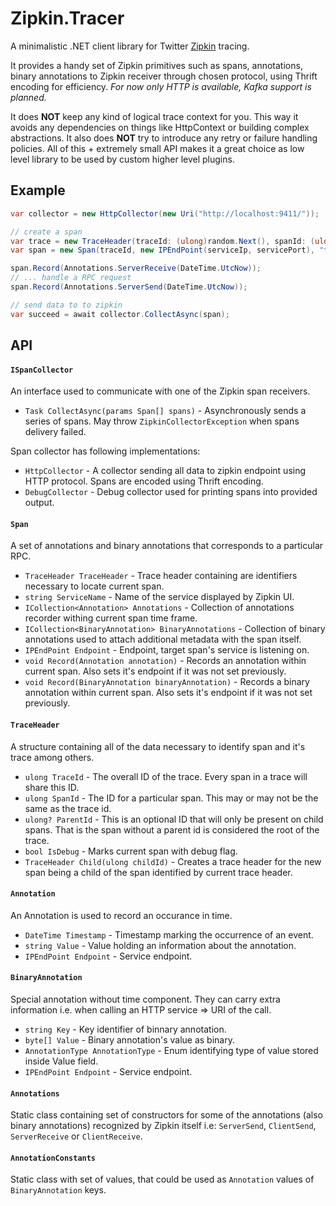 # Zipkin.Tracer

A minimalistic .NET client library for Twitter [Zipkin](http://zipkin.io/) tracing.

It provides a handy set of Zipkin primitives such as spans, annotations, binary annotations to Zipkin receiver through chosen protocol, using Thrift encoding for efficiency. *For now only HTTP is available, Kafka support is planned.*

It does **NOT** keep any kind of logical trace context for you. This way it avoids any dependencies on things like HttpContext or building complex abstractions. It also does **NOT** try to introduce any retry or failure handling policies. All of this + extremely small API makes it a great choice as low level library to be used by custom higher level plugins.

## Example

```csharp
var collector = new HttpCollector(new Uri("http://localhost:9411/"));

// create a span
var trace = new TraceHeader(traceId: (ulong)random.Next(), spanId: (ulong)random.Next());
var span = new Span(traceId, new IPEndPoint(serviceIp, servicePort), "test-service");

span.Record(Annotations.ServerReceive(DateTime.UtcNow));
// ... handle a RPC request
span.Record(Annotations.ServerSend(DateTime.UtcNow));

// send data to to zipkin
var succeed = await collector.CollectAsync(span);
```

## API

#### `ISpanCollector`

An interface used to communicate with one of the Zipkin span receivers.

- `Task CollectAsync(params Span[] spans)` - Asynchronously sends a series of spans. May throw `ZipkinCollectorException` when spans delivery failed.

Span collector has following implementations:

- `HttpCollector` - A collector sending all data to zipkin endpoint using HTTP protocol. Spans are encoded using Thrift encoding.
- `DebugCollector` - Debug collector used for printing spans into provided output.

#### `Span`

A set of annotations and binary annotations that corresponds to a particular RPC.

- `TraceHeader TraceHeader` - Trace header containing are identifiers necessary to locate current span.
- `string ServiceName` - Name of the service displayed by Zipkin UI.
- `ICollection<Annotation> Annotations` - Collection of annotations recorder withing current span time frame.
- `ICollection<BinaryAnnotation> BinaryAnnotations` - Collection of binary annotations used to attach additional metadata with the span itself.
- `IPEndPoint Endpoint` - Endpoint, target span's service is listening on.
- `void Record(Annotation annotation)` - Records an annotation within current span. Also sets it's endpoint if it was not set previously.
- `void Record(BinaryAnnotation binaryAnnotation)` - Records a binary annotation within current span. Also sets it's endpoint if it was not set previously.

#### `TraceHeader`

A structure containing all of the data necessary to identify span and it's trace among others.

- `ulong TraceId` - The overall ID of the trace. Every span in a trace will share this ID.
- `ulong SpanId` - The ID for a particular span. This may or may not be the same as the trace id.
- `ulong? ParentId` - This is an optional ID that will only be present on child spans. That is the span without a parent id is considered the root of the trace.
- `bool IsDebug` - Marks current span with debug flag.
- `TraceHeader Child(ulong childId)` - Creates a trace header for the new span being a child of the span identified by current trace header.

#### `Annotation`

An Annotation is used to record an occurance in time.

- `DateTime Timestamp` - Timestamp marking the occurrence of an event.
- `string Value` - Value holding an information about the annotation.
- `IPEndPoint Endpoint` - Service endpoint.

#### `BinaryAnnotation`

Special annotation without time component. They can carry extra information i.e. when calling an HTTP service &rArr; URI of the call.

- `string Key` - Key identifier of binnary annotation.
- `byte[] Value` - Binary annotation's value as binary.
- `AnnotationType AnnotationType` - Enum identifying type of value stored inside Value field.
- `IPEndPoint Endpoint` - Service endpoint.

#### `Annotations`

Static class containing set of constructors for some of the annotations (also binary annotations) recognized by Zipkin itself i.e: `ServerSend`, `ClientSend`, `ServerReceive` or `ClientReceive`.

#### `AnnotationConstants`

Static class with set of values, that could be used as `Annotation` values of `BinaryAnnotation` keys.

